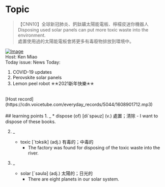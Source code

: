 # Topic

> 【CNN10】全球新冠肺炎、鈣鈦礦太陽能電板、檸檬皮迷你機器人 <br>
> Disposing used solar panels can put more toxic waste into the environment. <br>
> 處置使用過的太陽能電板會將更多有毒廢物排放到環境中。 <br>

[![Image](https://thumbnail.voicetube.com/w/1280/h/720/bOxkHAvvj5c.jpg)](https://www.youtube.com/embed/bOxkHAvvj5c?rel=0&showinfo=0&cc_load_policy=0&controls=1&autoplay=1&iv_load_policy=3&playsinline=1&wmode=transparent&start=396&end=400&enablejsapi=1&origin=https://tw.voicetube.com&widgetid=1)<br>
Host: Ken Miao
<br>Today issue: News Today:
1. COVID-19 updates
2. Perovskite solar panels
3. Lemon peel robot
✭✭2021新年快樂✭✭
<br>
[Host record](https://cdn.voicetube.com/everyday_records/5044/1608901712.mp3)
<br><br>
## learning points
1. _
	* dispose (of) [diˋspəuz] (v.) 處置；清除
		- I want to dispose of these books.

2. _
	* toxic [ˋtɔksik] (adj.) 有毒的；中毒的
		- The factory was found for disposing of the toxic waste into the river.

3. _
	* solar [ˋsəulə] (adj.) 太陽的；日光的
		- There are eight planets in our solar system.
